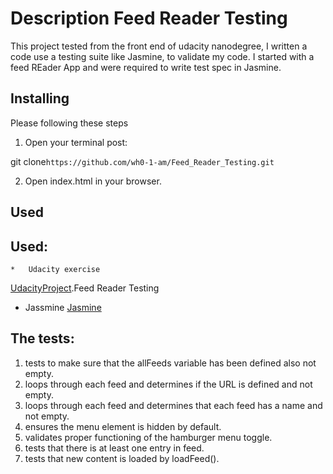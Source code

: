 # Description Feed Reader Testing
    
 This project tested from the front end of udacity nanodegree, I written a code use a testing suite like Jasmine, to validate my code. I started with a feed REader App and were required to write test spec in Jasmine.

## Installing
Please following these steps
1.  Open your terminal post:

git clone`https://github.com/wh0-1-am/Feed_Reader_Testing.git `

2.  Open index.html in your browser.

## Used 
## Used:
    *   Udacity exercise 
[UdacityProject](https://github.com/udacity/frontend-nanodegree-feedreader).Feed Reader Testing

*   Jassmine
[Jasmine](https://jasmine.github.io/)
  

## The tests:
1. tests to make sure that the allFeeds variable has been defined also not empty.
2. loops through each feed and determines if the URL is defined and not empty.
3. loops through each feed and determines that each feed has a name and not empty.
4. ensures the menu element is hidden by default.
5. validates proper functioning of the hamburger menu toggle.
6. tests that there is at least one entry in feed.
7. tests that new content is loaded by loadFeed().
